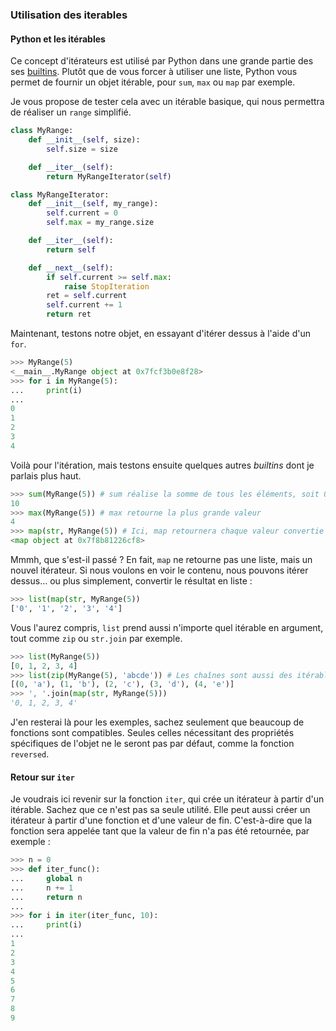 ### Utilisation des iterables

#### Python et les itérables

Ce concept d'itérateurs est utilisé par Python dans une grande partie des ses [builtins](https://docs.python.org/3/library/functions.html). Plutôt que de vous forcer à utiliser une liste, Python vous permet de fournir un objet itérable, pour `sum`, `max` ou `map` par exemple.

Je vous propose de tester cela avec un itérable basique, qui nous permettra de réaliser un `range` simplifié.

```python
class MyRange:
    def __init__(self, size):
        self.size = size

    def __iter__(self):
        return MyRangeIterator(self)

class MyRangeIterator:
    def __init__(self, my_range):
        self.current = 0
        self.max = my_range.size

    def __iter__(self):
        return self

    def __next__(self):
        if self.current >= self.max:
            raise StopIteration
        ret = self.current
        self.current += 1
        return ret
```

Maintenant, testons notre objet, en essayant d'itérer dessus à l'aide d'un `for`.

```python
>>> MyRange(5)
<__main__.MyRange object at 0x7fcf3b0e8f28>
>>> for i in MyRange(5):
...     print(i)
...
0
1
2
3
4
```

Voilà pour l'itération, mais testons ensuite quelques autres *builtins* dont je parlais plus haut.

```python
>>> sum(MyRange(5)) # sum réalise la somme de tous les éléments, soit 0 + 1 + 2 + 3 + 4
10
>>> max(MyRange(5)) # max retourne la plus grande valeur
4
>>> map(str, MyRange(5)) # Ici, map retournera chaque valeur convertie en str
<map object at 0x7f8b81226cf8>
```

Mmmh, que s'est-il passé ? En fait, `map` ne retourne pas une liste, mais un nouvel itérateur. Si nous voulons en voir le contenu, nous pouvons itérer dessus… ou plus simplement, convertir le résultat en liste :

```python
>>> list(map(str, MyRange(5))
['0', '1', '2', '3', '4']
```

Vous l'aurez compris, `list` prend aussi n'importe quel itérable en argument, tout comme `zip` ou `str.join` par exemple.

```python
>>> list(MyRange(5))
[0, 1, 2, 3, 4]
>>> list(zip(MyRange(5), 'abcde')) # Les chaînes sont aussi des itérables
[(0, 'a'), (1, 'b'), (2, 'c'), (3, 'd'), (4, 'e')]
>>> ', '.join(map(str, MyRange(5)))
'0, 1, 2, 3, 4'
```

J'en resterai là pour les exemples, sachez seulement que beaucoup de fonctions sont compatibles. Seules celles nécessitant des propriétés spécifiques de l'objet ne le seront pas par défaut, comme la fonction `reversed`.

#### Retour sur `iter`

Je voudrais ici revenir sur la fonction `iter`, qui crée un itérateur à partir d'un itérable.
Sachez que ce n'est pas sa seule utilité. Elle peut aussi créer un itérateur à partir d'une fonction et d'une valeur de fin.
C'est-à-dire que la fonction sera appelée tant que la valeur de fin n'a pas été retournée, par exemple :

```python
>>> n = 0
>>> def iter_func():
...     global n
...     n += 1
...     return n
...
>>> for i in iter(iter_func, 10):
...     print(i)
...
1
2
3
4
5
6
7
8
9
```

